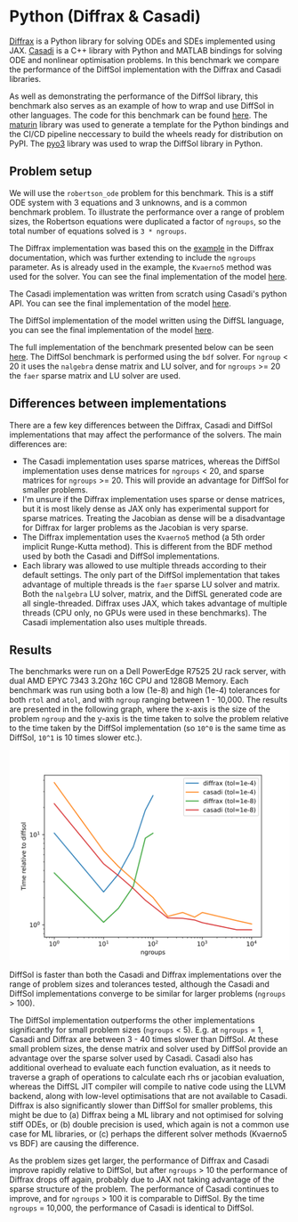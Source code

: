 # Python (Diffrax & Casadi)

[Diffrax](https://docs.kidger.site/diffrax/) is a Python library for solving ODEs and SDEs implemented using JAX. [Casadi](https://web.casadi.org/) is a C++ library with Python and MATLAB bindings for solving ODE and nonlinear optimisation problems. In this benchmark we compare the performance of the DiffSol implementation with the Diffrax and Casadi libraries.

As well as demonstrating the performance of the DiffSol library, this benchmark also serves as an example of how to wrap and use DiffSol in other languages. The code for this benchmark can be found [here](https://github.com/martinjrobins/diffsol_python_benchmark). The [maturin](https://www.maturin.rs/) library was used to generate a template for the Python bindings and the CI/CD pipeline neccessary to build the wheels ready for distribution on PyPI. The [pyo3](https://github.com/PyO3/pyo3) library was used to wrap the DiffSol library in Python. 

## Problem setup

We will use the `robertson_ode` problem for this benchmark. This is a stiff ODE system with 3 equations and 3 unknowns, and is a common benchmark problem. To illustrate the performance over a range of problem sizes, the Robertson equations were duplicated a factor of `ngroups`, so the total number of equations solved is `3 * ngroups`.

The Diffrax implementation was based this on the [example](https://docs.kidger.site/diffrax/examples/stiff_ode/) in the Diffrax documentation, which was further extending to include the `ngroups` parameter. As is already used in the example, the `Kvaerno5` method was used for the solver. You can see the final implementation of the model [here](https://github.com/martinjrobins/diffsol_python_benchmark/blob/main/diffsol_python_benchmark/diffrax_models.py). 

The Casadi implementation was written from scratch using Casadi's python API. You can see the final implementation of the model [here](https://github.com/martinjrobins/diffsol_python_benchmark/blob/main/diffsol_python_benchmark/casadi_models.py).

The DiffSol implementation of the model written using the DiffSL language, you can see the final implementation of the model [here](https://github.com/martinjrobins/diffsol_python_benchmark/blob/main/diffsol_python_benchmark/diffsol_models.py).

The full implementation of the benchmark presented below can be seen [here](https://github.com/martinjrobins/diffsol_python_benchmark/blob/main/bench/bench.py). The DiffSol benchmark is performed using the `bdf` solver. For `ngroup` < 20 it uses the `nalgebra` dense matrix and LU solver, and for `ngroups` >= 20 the `faer` sparse matrix and LU solver are used.

## Differences between implementations

There are a few key differences between the Diffrax, Casadi and DiffSol implementations that may affect the performance of the solvers. The main differences are:
- The Casadi implementation uses sparse matrices, whereas the DiffSol implementation uses dense matrices for `ngroups` < 20, and sparse matrices for `ngroups` >= 20. This will provide an advantage for DiffSol for smaller problems.
- I'm unsure if the Diffrax implementation uses sparse or dense matrices, but it is most likely dense as JAX only has experimental support for sparse matrices. Treating the Jacobian as dense will be a disadvantage for Diffrax for larger problems as the Jacobian is very sparse.
- The Diffrax implementation uses the `Kvaerno5` method (a 5th order implicit Runge-Kutta method). This is different from the BDF method used by both the Casadi and DiffSol implementations. 
- Each library was allowed to use multiple threads according to their default settings. The only part of the DiffSol implementation that takes advantage of multiple threads is the `faer` sparse LU solver and matrix. Both the `nalgebra` LU solver, matrix, and the DiffSL generated code are all single-threaded. Diffrax uses JAX, which takes advantage of multiple threads (CPU only, no GPUs were used in these benchmarks). The Casadi implementation also uses multiple threads.


## Results

The benchmarks were run on a Dell PowerEdge R7525 2U rack server, with dual AMD EPYC 7343 3.2Ghz 16C CPU and 128GB Memory. Each benchmark was run using both a low (1e-8) and high (1e-4) tolerances for both `rtol` and `atol`, and with `ngroup` ranging between 1 - 10,000. The results are presented in the following graph, where the x-axis is the size of the problem `ngroup` and the y-axis is the time taken to solve the problem relative to the time taken by the DiffSol implementation (so `10^0` is the same time as DiffSol, `10^1` is 10 times slower etc.).

![Python](./images/python_plot.svg)

DiffSol is faster than both the Casadi and Diffrax implementations over the range of problem sizes and tolerances tested, although the Casadi and DiffSol implementations converge to be similar for larger problems (`ngroups` > 100). 

The DiffSol implementation outperforms the other implementations significantly for small problem sizes (`ngroups` < 5). E.g. at `ngroups` = 1, Casadi and Diffrax are between 3 - 40 times slower than DiffSol. At these small problem sizes, the dense matrix and solver used by DiffSol provide an advantage over the sparse solver used by Casadi. Casadi also has additional overhead to evaluate each function evaluation, as it needs to traverse a graph of operations to calculate each rhs or jacobian evaluation, whereas the DiffSL JIT compiler will compile to native code using the LLVM backend, along with low-level optimisations that are not available to Casadi. Diffrax is also significantly slower than DiffSol for smaller problems, this might be due to (a) Diffrax being a ML library and not optimised for solving stiff ODEs, or (b) double precision is used, which again is not a common use case for ML libraries, or (c) perhaps the different solver methods (Kvaerno5 vs BDF) are causing the difference.

As the problem sizes get larger, the performance of Diffrax and Casadi improve rapidly relative to DiffSol, but after `ngroups` > 10 the performance of Diffrax drops off again, probably due to JAX not taking advantage of the sparse structure of the problem. The performance of Casadi continues to improve, and for `ngroups` > 100 it is comparable to DiffSol. By the time `ngroups` = 10,000, the performance of Casadi is identical to DiffSol.
